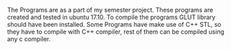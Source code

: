 The Programs are as a part of my semester project. These programs are created and tested in ubuntu 17.10. To compile the programs GLUT library should have been installed. Some Programs have make use of C++ STL, so they have to compile with C++ compiler, rest of them can be compiled using any c compiler. 
